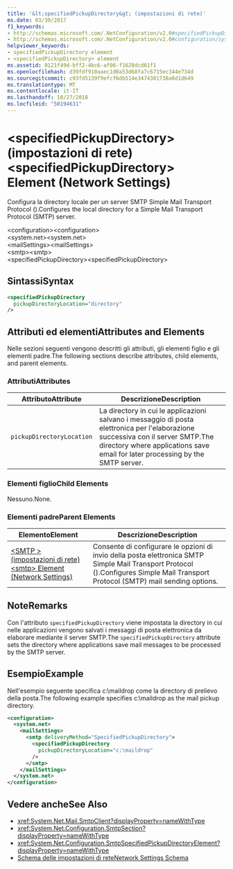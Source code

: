 ```yaml
---
title: '&lt;specifiedPickupDirectory&gt; (impostazioni di rete)'
ms.date: 03/30/2017
f1_keywords:
- http://schemas.microsoft.com/.NetConfiguration/v2.0#specifiedPickupDirectory
- http://schemas.microsoft.com/.NetConfiguration/v2.0#configuration/system.net/mailSettings/smtp/specifiedPickupDirectory
helpviewer_keywords:
- specifiedPickupDirectory element
- <specifiedPickupDirectory> element
ms.assetid: 0121f49d-bff2-4bc6-af06-f1628dcd61f1
ms.openlocfilehash: d39fdf910aaec1d0a53d68fa7c6715ec344e734d
ms.sourcegitcommit: c93fd5139f9efcf6db514e3474301738a6d1d649
ms.translationtype: MT
ms.contentlocale: it-IT
ms.lasthandoff: 10/27/2018
ms.locfileid: "50194631"
---
```

# <a name="ltspecifiedpickupdirectorygt-element-network-settings"></a><span data-ttu-id="24451-102">&lt;specifiedPickupDirectory&gt; (impostazioni di rete)</span><span class="sxs-lookup"><span data-stu-id="24451-102">&lt;specifiedPickupDirectory&gt; Element (Network Settings)</span></span>
<span data-ttu-id="24451-103">Configura la directory locale per un server SMTP Simple Mail Transport Protocol ().</span><span class="sxs-lookup"><span data-stu-id="24451-103">Configures the local directory for a Simple Mail Transport Protocol (SMTP) server.</span></span>  
  
 <span data-ttu-id="24451-104">\<configuration></span><span class="sxs-lookup"><span data-stu-id="24451-104">\<configuration></span></span>  
<span data-ttu-id="24451-105">\<system.net></span><span class="sxs-lookup"><span data-stu-id="24451-105">\<system.net></span></span>  
<span data-ttu-id="24451-106">\<mailSettings></span><span class="sxs-lookup"><span data-stu-id="24451-106">\<mailSettings></span></span>  
<span data-ttu-id="24451-107">\<smtp></span><span class="sxs-lookup"><span data-stu-id="24451-107">\<smtp></span></span>  
<span data-ttu-id="24451-108">\<specifiedPickupDirectory></span><span class="sxs-lookup"><span data-stu-id="24451-108">\<specifiedPickupDirectory></span></span>  
  
## <a name="syntax"></a><span data-ttu-id="24451-109">Sintassi</span><span class="sxs-lookup"><span data-stu-id="24451-109">Syntax</span></span>  
  
```xml  
<specifiedPickupDirectory  
  pickupDirectoryLocation="directory"   
/>  
```  
  
## <a name="attributes-and-elements"></a><span data-ttu-id="24451-110">Attributi ed elementi</span><span class="sxs-lookup"><span data-stu-id="24451-110">Attributes and Elements</span></span>  
 <span data-ttu-id="24451-111">Nelle sezioni seguenti vengono descritti gli attributi, gli elementi figlio e gli elementi padre.</span><span class="sxs-lookup"><span data-stu-id="24451-111">The following sections describe attributes, child elements, and parent elements.</span></span>  
  
### <a name="attributes"></a><span data-ttu-id="24451-112">Attributi</span><span class="sxs-lookup"><span data-stu-id="24451-112">Attributes</span></span>  
  
|<span data-ttu-id="24451-113">Attributo</span><span class="sxs-lookup"><span data-stu-id="24451-113">Attribute</span></span>|<span data-ttu-id="24451-114">Descrizione</span><span class="sxs-lookup"><span data-stu-id="24451-114">Description</span></span>|  
|---------------|-----------------|  
|`pickupDirectoryLocation`|<span data-ttu-id="24451-115">La directory in cui le applicazioni salvano i messaggio di posta elettronica per l'elaborazione successiva con il server SMTP.</span><span class="sxs-lookup"><span data-stu-id="24451-115">The directory where applications save email for later processing by the SMTP server.</span></span>|  
  
### <a name="child-elements"></a><span data-ttu-id="24451-116">Elementi figlio</span><span class="sxs-lookup"><span data-stu-id="24451-116">Child Elements</span></span>  
 <span data-ttu-id="24451-117">Nessuno.</span><span class="sxs-lookup"><span data-stu-id="24451-117">None.</span></span>  
  
### <a name="parent-elements"></a><span data-ttu-id="24451-118">Elementi padre</span><span class="sxs-lookup"><span data-stu-id="24451-118">Parent Elements</span></span>  
  
|<span data-ttu-id="24451-119">Elemento</span><span class="sxs-lookup"><span data-stu-id="24451-119">Element</span></span>|<span data-ttu-id="24451-120">Descrizione</span><span class="sxs-lookup"><span data-stu-id="24451-120">Description</span></span>|  
|-------------|-----------------|  
|[<span data-ttu-id="24451-121">\<SMTP > (impostazioni di rete)</span><span class="sxs-lookup"><span data-stu-id="24451-121">\<smtp> Element (Network Settings)</span></span>](../../../../../docs/framework/configure-apps/file-schema/network/smtp-element-network-settings.md)|<span data-ttu-id="24451-122">Consente di configurare le opzioni di invio della posta elettronica SMTP Simple Mail Transport Protocol ().</span><span class="sxs-lookup"><span data-stu-id="24451-122">Configures Simple Mail Transport Protocol (SMTP) mail sending options.</span></span>|  
  
## <a name="remarks"></a><span data-ttu-id="24451-123">Note</span><span class="sxs-lookup"><span data-stu-id="24451-123">Remarks</span></span>  
 <span data-ttu-id="24451-124">Con l'attributo `specifiedPickupDirectory` viene impostata la directory in cui nelle applicazioni vengono salvati i messaggi di posta elettronica da elaborare mediante il server SMTP.</span><span class="sxs-lookup"><span data-stu-id="24451-124">The `specifiedPickupDirectory` attribute sets the directory where applications save mail messages to be processed by the SMTP server.</span></span>  
  
## <a name="example"></a><span data-ttu-id="24451-125">Esempio</span><span class="sxs-lookup"><span data-stu-id="24451-125">Example</span></span>  
 <span data-ttu-id="24451-126">Nell'esempio seguente specifica c:\maildrop come la directory di prelievo della posta.</span><span class="sxs-lookup"><span data-stu-id="24451-126">The following example specifies c:\maildrop as the mail pickup directory.</span></span>  
  
```xml  
<configuration>  
  <system.net>  
    <mailSettings>  
      <smtp deliveryMethod="SpecifiedPickupDirectory">  
        <specifiedPickupDirectory  
          pickupDirectoryLocation="c:\maildrop"  
        />  
      </smtp>  
    </mailSettings>  
  </system.net>  
</configuration>  
```  
  
## <a name="see-also"></a><span data-ttu-id="24451-127">Vedere anche</span><span class="sxs-lookup"><span data-stu-id="24451-127">See Also</span></span>  
- <xref:System.Net.Mail.SmtpClient?displayProperty=nameWithType>  
- <xref:System.Net.Configuration.SmtpSection?displayProperty=nameWithType>  
- <xref:System.Net.Configuration.SmtpSpecifiedPickupDirectoryElement?displayProperty=nameWithType>  
- [<span data-ttu-id="24451-128">Schema delle impostazioni di rete</span><span class="sxs-lookup"><span data-stu-id="24451-128">Network Settings Schema</span></span>](../../../../../docs/framework/configure-apps/file-schema/network/index.md)
